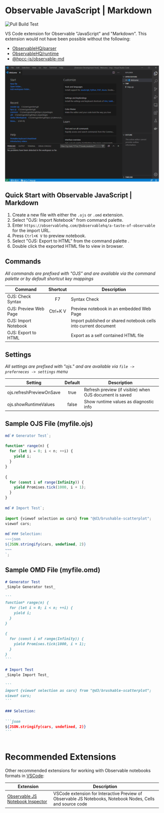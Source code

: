 # Observable JavaScript | Markdown
![Pull Build Test](https://img.shields.io/github/workflow/status/GordonSmith/vscode-ojs/Pull%20Build%20Test.svg?logo=github&label=Pull%20Build%20Test)

VS Code extension for Observable "JavaScript" and "Markdown".  This extension would not have been possible without the following:
* [ObservableHQ/parser](https://github.com/observablehq/parser)
* [ObservableHQ/runtime](https://github.com/observablehq/runtime)
* [@hpcc-js/observable-md](https://github.com/hpcc-systems/Visualization/tree/master/packages/observable-md)

![Demo GIF](./images/ojsDemo.gif)

## Quick Start with Observable JavaScript | Markdown

1. Create a new file with either the `.ojs` or `.omd` extension.
2. Select "OJS: Import Notebook" from command palette.
3. Enter `https://observablehq.com/@observablehq/a-taste-of-observable` for the import URL.
4. Press `Ctrl+K V` to preview notebook.
5. Select "OJS: Export to HTML" from the command palette .
6. Double click the exported HTML file to view in browser.

## Commands
_All commands are prefixed with "OJS" and are available via the command palette or by default shortcut key mappings_

| Command                   | Shortcut | Description                                                      |
|---------------------------|:--------:|------------------------------------------------------------------|
|OJS: Check Syntax          |F7        | Syntax Check                                                     |
|OJS: Preview Web Page      |Ctrl+K V  | Preview notebook in an embedded Web Page                         |
|OJS: Import Notebook       |          | Import published or shared notebook cells into current document  |
|OJS: Export to HTML        |          | Export as a self contained HTML file                             |

## Settings
_All settings are prefixed with "ojs." and are available via `file -> preferneces -> settings` menu_

| Setting                   | Default | Description                                               |
|---------------------------|:-------:|-----------------------------------------------------------|
| ojs.refreshPreviewOnSave  | true    | Refresh preview (if visible) when OJS document is saved   |
| ojs.showRuntimeValues	    | false   | Show runtime values as diagnostic info                    |

## Sample OJS File (myfile.ojs)

```javascript
md`# Generator Test`;

function* range(n) {
  for (let i = 0; i < n; ++i) {
    yield i;
  }
}

{
  for (const i of range(Infinity)) {
    yield Promises.tick(1000, i + 1);
  }
}

md`# Import Test`;

import {viewof selection as cars} from "@d3/brushable-scatterplot";
viewof cars;

md`### Selection:
~~~json
${JSON.stringify(cars, undefined, 2)}
~~~
`;
```

## Sample OMD File (myfile.omd)

``````markdown
# Generator Test
_Simple Generator test_

```
function* range(n) {
  for (let i = 0; i < n; ++i) {
    yield i;
  }
}

{
  for (const i of range(Infinity)) {
    yield Promises.tick(1000, i + 1);
  }
}
```

# Import Test
_Simple Import Test_

```
import {viewof selection as cars} from "@d3/brushable-scatterplot";
viewof cars;
```

### Selection:

```json 
${JSON.stringify(cars, undefined, 2)}
```
 
``````

# Recommended Extensions

Other recommended extensions for working with Observable notebooks formats in [VSCode](https://code.visualstudio.com/):

| Extension | Description |
| --- | --- |
| [Observable JS Notebook Inspector](https://marketplace.visualstudio.com/items?itemName=RandomFractalsInc.js-notebook-inspector)| VSCode extension for Interactive Preview of Observable JS Notebooks, Notebook Nodes, Cells and source code |
